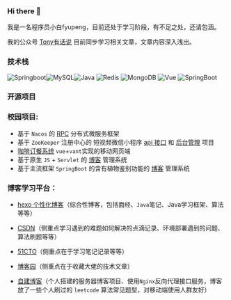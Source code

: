 ### Hi there 👋

我是一名程序员小白fyupeng，目前还处于学习阶段，有不足之处，还请包涵。

我的公众号 [Tony有话说](https://yupeng-tuchuang.oss-cn-shenzhen.aliyuncs.com/image-20220619165119970.png) 目前同步学习相关文章，文章内容深入浅出。

### 技术栈
![Springboot](https://yupeng-tuchuang.oss-cn-shenzhen.aliyuncs.com/Spring.png)![MySQL](https://yupeng-tuchuang.oss-cn-shenzhen.aliyuncs.com/MySQL.png)![Java](https://yupeng-tuchuang.oss-cn-shenzhen.aliyuncs.com/Java.png)
![Redis](https://yupeng-tuchuang.oss-cn-shenzhen.aliyuncs.com/Redis.png)
![MongoDB](https://yupeng-tuchuang.oss-cn-shenzhen.aliyuncs.com/MongoDB.png)
![Vue](https://yupeng-tuchuang.oss-cn-shenzhen.aliyuncs.com/Vue.png)
![SpringBoot](https://yupeng-tuchuang.oss-cn-shenzhen.aliyuncs.com/SpringBoot.png)



### 开源项目
### 校园项目:
- 基于 `Nacos` 的 [RPC](https://github.com/Fyupeng/rpc-netty-framework) 分布式微服务框架
- 基于 `ZooKeeper` 注册中心的 短视频微信小程序 [api 接口](https://github.com/Fyupeng/tony-videos-dev) 和 [后台管理](https://github.com/fyupeng/tony-videos-admin) 项目
- [咖啡订餐系统](https://github.com/Fyupeng/coffee) `vue`+`vant`实现的移动网页端
- 基于原生 `JS` + `Servlet` 的 [博客](https://github.com/Fyupeng/MyBlog) 管理系统
- 基于主流框架 `SpringBoot` 的含有植物鉴别功能的 [博客](https://github.com/Fyupeng/crop-multi-api) 管理系统


### 博客学习平台：
- [hexo 个性化博客](http://lhx.cool/)（综合性博客，包括面经、`Java`笔记、Java学习框架、算法等等）

- [CSDN](https://blog.csdn.net/F15217283411)（侧重点学习遇到的难题如何解决的点滴记录、环境部署遇到的问题、算法刷题等等）

- [51CTO](https://blog.51cto.com/fyphome)（侧重点在于学习笔记记录等等）
- [博客园](https://www.cnblogs.com/fyphome/)（侧重点在于收藏大佬的技术文章）
- [自建博客](http://120.76.217.185:8080/classfication)（个人搭建的服务器博客项目、使用`Nginx`反向代理接口服务，博客放了一些个人刷过的 `leetcode` 算法常见题型，对移动端使用人群友好）
 
